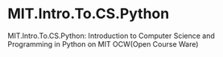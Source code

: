 # MIT.Intro.To.CS.Python
MIT.Intro.To.CS.Python: Introduction to Computer Science and Programming in Python on MIT OCW(Open Course Ware)

# 